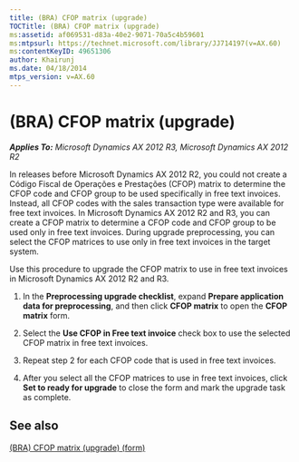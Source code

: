```yaml
---
title: (BRA) CFOP matrix (upgrade)
TOCTitle: (BRA) CFOP matrix (upgrade)
ms:assetid: af069531-d83a-40e2-9071-70a5c4b59601
ms:mtpsurl: https://technet.microsoft.com/library/JJ714197(v=AX.60)
ms:contentKeyID: 49651306
author: Khairunj
ms.date: 04/18/2014
mtps_version: v=AX.60
---
```


# (BRA) CFOP matrix (upgrade) 


_**Applies To:** Microsoft Dynamics AX 2012 R3, Microsoft Dynamics AX 2012 R2_

In releases before Microsoft Dynamics AX 2012 R2, you could not create a Código Fiscal de Operações e Prestações (CFOP) matrix to determine the CFOP code and CFOP group to be used specifically in free text invoices. Instead, all CFOP codes with the sales transaction type were available for free text invoices. In Microsoft Dynamics AX 2012 R2 and R3, you can create a CFOP matrix to determine a CFOP code and CFOP group to be used only in free text invoices. During upgrade preprocessing, you can select the CFOP matrices to use only in free text invoices in the target system.

Use this procedure to upgrade the CFOP matrix to use in free text invoices in Microsoft Dynamics AX 2012 R2 and R3.

1.  In the **Preprocessing upgrade checklist**, expand **Prepare application data for preprocessing**, and then click **CFOP matrix** to open the **CFOP matrix** form.

2.  Select the **Use CFOP in Free text invoice** check box to use the selected CFOP matrix in free text invoices.

3.  Repeat step 2 for each CFOP code that is used in free text invoices.

4.  After you select all the CFOP matrices to use in free text invoices, click **Set to ready for upgrade** to close the form and mark the upgrade task as complete.

## See also

[(BRA) CFOP matrix (upgrade) (form)](https://technet.microsoft.com/library/jj713623\(v=ax.60\))

  


